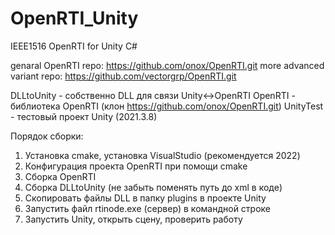 # OpenRTI_Unity
IEEE1516 OpenRTI for Unity C# 

genaral OpenRTI repo:
https://github.com/onox/OpenRTI.git
more advanced variant repo:
https://github.com/vectorgrp/OpenRTI.git


DLLtoUnity - собственно DLL для связи Unity<->OpenRTI
OpenRTI - библиотека OpenRTI (клон https://github.com/onox/OpenRTI.git)
UnityTest - тестовый проект Unity (2021.3.8)


Порядок сборки:
1. Установка cmake, установка VisualStudio (рекомендуется 2022)
2. Конфигурация проекта OpenRTI при помощи cmake
3. Сборка OpenRTI
4. Сборка DLLtoUnity (не забыть поменять путь до xml в коде)
5. Скопировать файлы DLL в папку plugins в проекте Unity
6. Запустить файл rtinode.exe (сервер) в командной строке
7. Запустить Unity, открыть сцену, проверить работу
